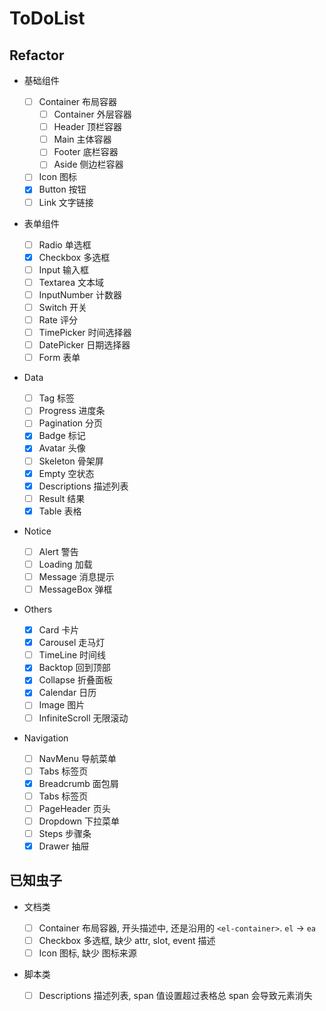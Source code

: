 # ToDoList

## Refactor

- 基础组件

  - [ ] Container 布局容器
    - [ ] Container 外层容器
    - [ ] Header 顶栏容器
    - [ ] Main 主体容器
    - [ ] Footer 底栏容器
    - [ ] Aside 侧边栏容器
  - [ ] Icon 图标
  - [x] Button 按钮
  - [ ] Link 文字链接

- 表单组件

  - [ ] Radio 单选框
  - [x] Checkbox 多选框
  - [ ] Input 输入框
  - [ ] Textarea 文本域
  - [ ] InputNumber 计数器
  - [ ] Switch 开关
  - [ ] Rate 评分
  - [ ] TimePicker 时间选择器
  - [ ] DatePicker 日期选择器
  - [ ] Form 表单

- Data

  - [ ] Tag 标签
  - [ ] Progress 进度条
  - [ ] Pagination 分页
  - [x] Badge 标记
  - [x] Avatar 头像
  - [ ] Skeleton 骨架屏
  - [x] Empty 空状态
  - [x] Descriptions 描述列表
  - [ ] Result 结果
  - [x] Table 表格

- Notice

  - [ ] Alert 警告
  - [ ] Loading 加载
  - [ ] Message 消息提示
  - [ ] MessageBox 弹框

- Others

  - [x] Card 卡片
  - [x] Carousel 走马灯
  - [ ] TimeLine 时间线
  - [x] Backtop 回到顶部
  - [x] Collapse 折叠面板
  - [x] Calendar 日历
  - [ ] Image 图片
  - [ ] InfiniteScroll 无限滚动

- Navigation

  - [ ] NavMenu 导航菜单
  - [ ] Tabs 标签页
  - [x] Breadcrumb 面包屑
  - [ ] Tabs 标签页
  - [ ] PageHeader 页头
  - [ ] Dropdown 下拉菜单
  - [ ] Steps 步骤条
  - [x] Drawer 抽屉

## 已知虫子

- 文档类

  - [ ] Container 布局容器, 开头描述中, 还是沿用的 `<el-container>`. `el` -> `ea`
  - [ ] Checkbox 多选框, 缺少 attr, slot, event 描述
  - [ ] Icon 图标, 缺少 图标来源

- 脚本类

  - [ ] Descriptions 描述列表, span 值设置超过表格总 span 会导致元素消失

